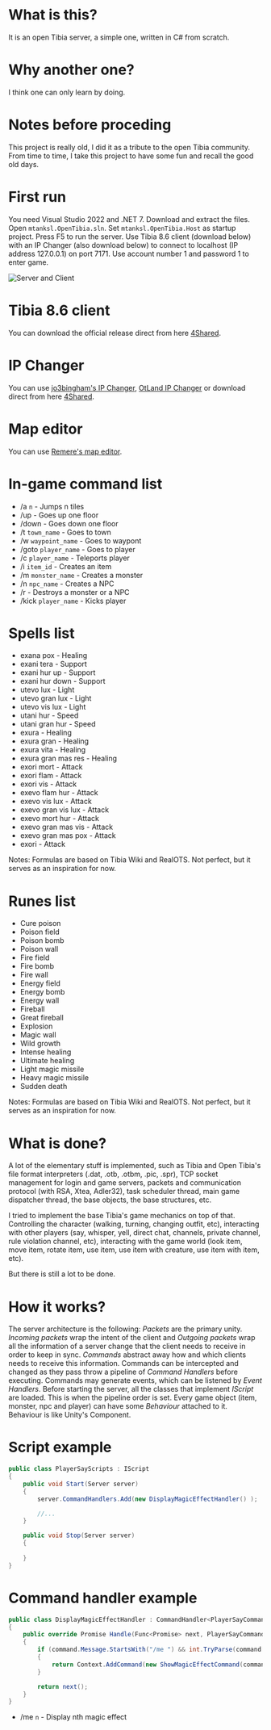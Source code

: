 # What is this?

It is an open Tibia server, a simple one, written in C# from scratch. 

# Why another one?

I think one can only learn by doing. 

# Notes before proceding

This project is really old, I did it as a tribute to the open Tibia community. 
From time to time, I take this project to have some fun and recall the good old days.

# First run

You need Visual Studio 2022 and .NET 7.
Download and extract the files.
Open `mtanksl.OpenTibia.sln`.
Set `mtanksl.OpenTibia.Host` as startup project.
Press F5 to run the server. 
Use Tibia 8.6 client (download below) with an IP Changer (also download below) to connect to localhost (IP address 127.0.0.1) on port 7171.
Use account number 1 and password 1 to enter game.

![Server and Client](/server.png)

# Tibia 8.6 client

You can download the official release direct from here [4Shared](https://www.4shared.com/s/fVTbjUnjCiq).

# IP Changer 

You can use [jo3bingham's IP Changer](https://github.com/jo3bingham/tibia-ip-changer), [OtLand IP Changer](https://otland.net/threads/otland-ip-changer.134369/) or download direct from here [4Shared](https://www.4shared.com/s/f2VQahgxIiq).

# Map editor

You can use [Remere's map editor](https://github.com/hampusborgos/rme).

# In-game command list

- /a `n` - Jumps n tiles
- /up - Goes up one floor
- /down - Goes down one floor
- /t `town_name` - Goes to town
- /w `waypoint_name` - Goes to waypont
- /goto `player_name` - Goes to player
- /c `player_name` - Teleports player
- /i `item_id` - Creates an item
- /m `monster_name` - Creates a monster
- /n `npc_name` - Creates a NPC
- /r - Destroys a monster or a NPC
- /kick `player_name` - Kicks player

# Spells list
- exana pox - Healing
- exani tera - Support
- exani hur up - Support
- exani hur down - Support
- utevo lux - Light
- utevo gran lux - Light
- utevo vis lux - Light
- utani hur - Speed
- utani gran hur - Speed
- exura - Healing
- exura gran - Healing
- exura vita - Healing
- exura gran mas res - Healing
- exori mort - Attack
- exori flam - Attack
- exori vis - Attack
- exevo flam hur - Attack
- exevo vis lux - Attack
- exevo gran vis lux - Attack
- exevo mort hur - Attack
- exevo gran mas vis - Attack
- exevo gran mas pox - Attack
- exori - Attack

Notes: Formulas are based on Tibia Wiki and RealOTS. Not perfect, but it serves as an inspiration for now.

# Runes list
- Cure poison
- Poison field
- Poison bomb
- Poison wall
- Fire field
- Fire bomb
- Fire wall
- Energy field
- Energy bomb
- Energy wall
- Fireball
- Great fireball
- Explosion
- Magic wall
- Wild growth
- Intense healing
- Ultimate healing
- Light magic missile
- Heavy magic missile
- Sudden death

Notes: Formulas are based on Tibia Wiki and RealOTS. Not perfect, but it serves as an inspiration for now.

# What is done?

A lot of the elementary stuff is implemented, such as Tibia and Open Tibia's file format interpreters (.dat, .otb, .otbm, .pic, .spr), TCP socket management for login and game servers, packets and communication protocol (with RSA, Xtea, Adler32), task scheduler thread, main game dispatcher thread, the base objects, the base structures, etc. 

I tried to implement the base Tibia's game mechanics on top of that. Controlling the character (walking, turning, changing outfit, etc), interacting with other players (say, whisper, yell, direct chat, channels, private channel, rule violation channel, etc), interacting with the game world (look item, move item, rotate item, use item, use item with creature, use item with item, etc).

But there is still a lot to be done.

# How it works?

The server architecture is the following: *Packets* are the primary unity. *Incoming packets* wrap the intent of the client and *Outgoing packets* wrap all the information of a server change that the client needs to receive in order to keep in sync. *Commands* abstract away how and which clients needs to receive this information. Commands can be intercepted and changed as they pass throw a pipeline of *Command Handlers* before executing. Commands may generate events, which can be listened by *Event Handlers*. Before starting the server, all the classes that implement *IScript* are loaded. This is when the pipeline order is set. Every game object (item, monster, npc and player) can have some *Behaviour* attached to it. Behaviour is like Unity's Component. 

# Script example

```cs
public class PlayerSayScripts : IScript
{
    public void Start(Server server)
    {
        server.CommandHandlers.Add(new DisplayMagicEffectHandler() );

        //...        
    }

    public void Stop(Server server)
    {
            
    }
}
```

# Command handler example

```cs
public class DisplayMagicEffectHandler : CommandHandler<PlayerSayCommand>
{
    public override Promise Handle(Func<Promise> next, PlayerSayCommand command)
    {
        if (command.Message.StartsWith("/me ") && int.TryParse(command.Message.Substring(4), out int id) && id >= 1 && id <= 70)
        {
            return Context.AddCommand(new ShowMagicEffectCommand(command.Player.Tile.Position, (MagicEffectType)id) );
        }

        return next();
    }
}
```

- /me `n` - Display nth magic effect
